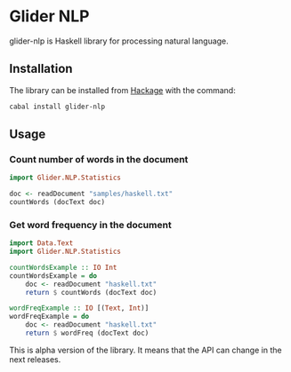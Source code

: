 # Glider NLP

glider-nlp is Haskell library for processing natural language.

## Installation
The library can be installed from [Hackage](http://hackage.haskell.org/package/glider-nlp) with the command:

```sh
cabal install glider-nlp
```

## Usage

### Count number of words in the document

```haskell
import Glider.NLP.Statistics

doc <- readDocument "samples/haskell.txt"
countWords (docText doc)
```

### Get word frequency in the document

```haskell
import Data.Text
import Glider.NLP.Statistics

countWordsExample :: IO Int
countWordsExample = do
    doc <- readDocument "haskell.txt"
    return $ countWords (docText doc)

wordFreqExample :: IO [(Text, Int)]
wordFreqExample = do
    doc <- readDocument "haskell.txt"
    return $ wordFreq (docText doc)
```




This is alpha version of the library. It means that the API can change in the next releases.

